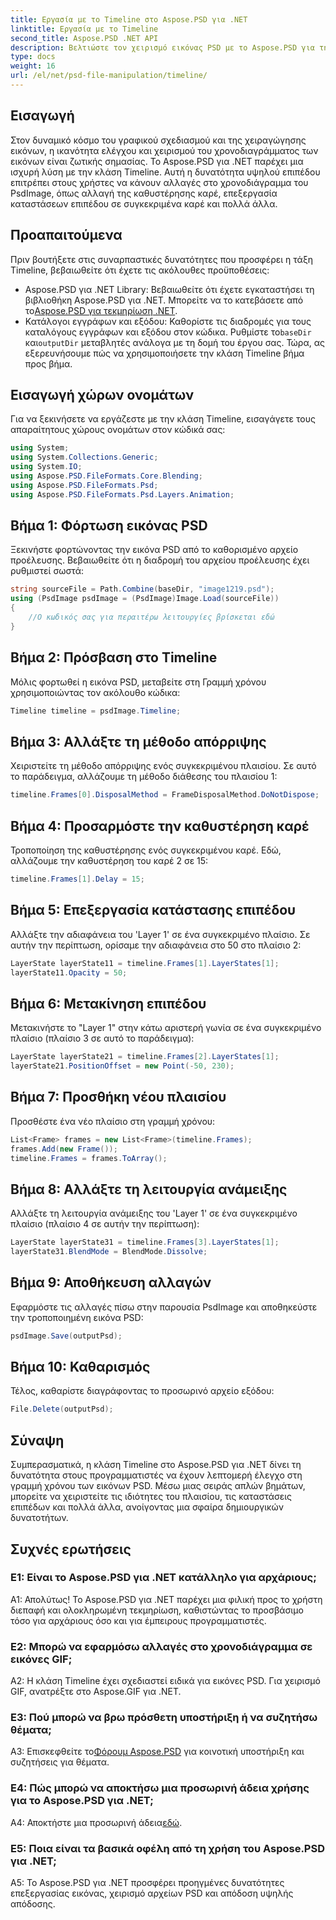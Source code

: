 ```yaml
---
title: Εργασία με το Timeline στο Aspose.PSD για .NET
linktitle: Εργασία με το Timeline
second_title: Aspose.PSD .NET API
description: Βελτιώστε τον χειρισμό εικόνας PSD με το Aspose.PSD για την κλάση Timeline .NET. Ελέγξτε τις ιδιότητες του πλαισίου, τις καταστάσεις επιπέδων και απελευθερώστε δημιουργικές δυνατότητες χωρίς κόπο.
type: docs
weight: 16
url: /el/net/psd-file-manipulation/timeline/
---
```

## Εισαγωγή
Στον δυναμικό κόσμο του γραφικού σχεδιασμού και της χειραγώγησης εικόνων, η ικανότητα ελέγχου και χειρισμού του χρονοδιαγράμματος των εικόνων είναι ζωτικής σημασίας. Το Aspose.PSD για .NET παρέχει μια ισχυρή λύση με την κλάση Timeline. Αυτή η δυνατότητα υψηλού επιπέδου επιτρέπει στους χρήστες να κάνουν αλλαγές στο χρονοδιάγραμμα του PsdImage, όπως αλλαγή της καθυστέρησης καρέ, επεξεργασία καταστάσεων επιπέδου σε συγκεκριμένα καρέ και πολλά άλλα.
## Προαπαιτούμενα
Πριν βουτήξετε στις συναρπαστικές δυνατότητες που προσφέρει η τάξη Timeline, βεβαιωθείτε ότι έχετε τις ακόλουθες προϋποθέσεις:
-  Aspose.PSD για .NET Library: Βεβαιωθείτε ότι έχετε εγκαταστήσει τη βιβλιοθήκη Aspose.PSD για .NET. Μπορείτε να το κατεβάσετε από το[Aspose.PSD για τεκμηρίωση .NET](https://reference.aspose.com/psd/net/).
-  Κατάλογοι εγγράφων και εξόδου: Καθορίστε τις διαδρομές για τους καταλόγους εγγράφων και εξόδου στον κώδικα. Ρυθμίστε το`baseDir` και`outputDir` μεταβλητές ανάλογα με τη δομή του έργου σας.
Τώρα, ας εξερευνήσουμε πώς να χρησιμοποιήσετε την κλάση Timeline βήμα προς βήμα.
## Εισαγωγή χώρων ονομάτων
Για να ξεκινήσετε να εργάζεστε με την κλάση Timeline, εισαγάγετε τους απαραίτητους χώρους ονομάτων στον κώδικά σας:
```csharp
using System;
using System.Collections.Generic;
using System.IO;
using Aspose.PSD.FileFormats.Core.Blending;
using Aspose.PSD.FileFormats.Psd;
using Aspose.PSD.FileFormats.Psd.Layers.Animation;
```
## Βήμα 1: Φόρτωση εικόνας PSD
Ξεκινήστε φορτώνοντας την εικόνα PSD από το καθορισμένο αρχείο προέλευσης. Βεβαιωθείτε ότι η διαδρομή του αρχείου προέλευσης έχει ρυθμιστεί σωστά:
```csharp
string sourceFile = Path.Combine(baseDir, "image1219.psd");
using (PsdImage psdImage = (PsdImage)Image.Load(sourceFile))
{
    //Ο κωδικός σας για περαιτέρω λειτουργίες βρίσκεται εδώ
}
```
## Βήμα 2: Πρόσβαση στο Timeline
Μόλις φορτωθεί η εικόνα PSD, μεταβείτε στη Γραμμή χρόνου χρησιμοποιώντας τον ακόλουθο κώδικα:
```csharp
Timeline timeline = psdImage.Timeline;
```
## Βήμα 3: Αλλάξτε τη μέθοδο απόρριψης
Χειριστείτε τη μέθοδο απόρριψης ενός συγκεκριμένου πλαισίου. Σε αυτό το παράδειγμα, αλλάζουμε τη μέθοδο διάθεσης του πλαισίου 1:
```csharp
timeline.Frames[0].DisposalMethod = FrameDisposalMethod.DoNotDispose;
```
## Βήμα 4: Προσαρμόστε την καθυστέρηση καρέ
Τροποποίηση της καθυστέρησης ενός συγκεκριμένου καρέ. Εδώ, αλλάζουμε την καθυστέρηση του καρέ 2 σε 15:
```csharp
timeline.Frames[1].Delay = 15;
```
## Βήμα 5: Επεξεργασία κατάστασης επιπέδου
Αλλάξτε την αδιαφάνεια του 'Layer 1' σε ένα συγκεκριμένο πλαίσιο. Σε αυτήν την περίπτωση, ορίσαμε την αδιαφάνεια στο 50 στο πλαίσιο 2:
```csharp
LayerState layerState11 = timeline.Frames[1].LayerStates[1];
layerState11.Opacity = 50;
```
## Βήμα 6: Μετακίνηση επιπέδου
Μετακινήστε το "Layer 1" στην κάτω αριστερή γωνία σε ένα συγκεκριμένο πλαίσιο (πλαίσιο 3 σε αυτό το παράδειγμα):
```csharp
LayerState layerState21 = timeline.Frames[2].LayerStates[1];
layerState21.PositionOffset = new Point(-50, 230);
```
## Βήμα 7: Προσθήκη νέου πλαισίου
Προσθέστε ένα νέο πλαίσιο στη γραμμή χρόνου:
```csharp
List<Frame> frames = new List<Frame>(timeline.Frames);
frames.Add(new Frame());
timeline.Frames = frames.ToArray();
```
## Βήμα 8: Αλλάξτε τη λειτουργία ανάμειξης
Αλλάξτε τη λειτουργία ανάμειξης του 'Layer 1' σε ένα συγκεκριμένο πλαίσιο (πλαίσιο 4 σε αυτήν την περίπτωση):
```csharp
LayerState layerState31 = timeline.Frames[3].LayerStates[1];
layerState31.BlendMode = BlendMode.Dissolve;
```
## Βήμα 9: Αποθήκευση αλλαγών
Εφαρμόστε τις αλλαγές πίσω στην παρουσία PsdImage και αποθηκεύστε την τροποποιημένη εικόνα PSD:
```csharp
psdImage.Save(outputPsd);
```
## Βήμα 10: Καθαρισμός
Τέλος, καθαρίστε διαγράφοντας το προσωρινό αρχείο εξόδου:
```csharp
File.Delete(outputPsd);
```
## Σύναψη

Συμπερασματικά, η κλάση Timeline στο Aspose.PSD για .NET δίνει τη δυνατότητα στους προγραμματιστές να έχουν λεπτομερή έλεγχο στη γραμμή χρόνου των εικόνων PSD. Μέσω μιας σειράς απλών βημάτων, μπορείτε να χειριστείτε τις ιδιότητες του πλαισίου, τις καταστάσεις επιπέδων και πολλά άλλα, ανοίγοντας μια σφαίρα δημιουργικών δυνατοτήτων.

## Συχνές ερωτήσεις

### Ε1: Είναι το Aspose.PSD για .NET κατάλληλο για αρχάριους;

Α1: Απολύτως! Το Aspose.PSD για .NET παρέχει μια φιλική προς το χρήστη διεπαφή και ολοκληρωμένη τεκμηρίωση, καθιστώντας το προσβάσιμο τόσο για αρχάριους όσο και για έμπειρους προγραμματιστές.

### Ε2: Μπορώ να εφαρμόσω αλλαγές στο χρονοδιάγραμμα σε εικόνες GIF;

A2: Η κλάση Timeline έχει σχεδιαστεί ειδικά για εικόνες PSD. Για χειρισμό GIF, ανατρέξτε στο Aspose.GIF για .NET.

### Ε3: Πού μπορώ να βρω πρόσθετη υποστήριξη ή να συζητήσω θέματα;

 A3: Επισκεφθείτε το[Φόρουμ Aspose.PSD](https://forum.aspose.com/c/psd/34) για κοινοτική υποστήριξη και συζητήσεις για θέματα.

### Ε4: Πώς μπορώ να αποκτήσω μια προσωρινή άδεια χρήσης για το Aspose.PSD για .NET;

 A4: Αποκτήστε μια προσωρινή άδεια[εδώ](https://purchase.aspose.com/temporary-license/).

### Ε5: Ποια είναι τα βασικά οφέλη από τη χρήση του Aspose.PSD για .NET;

A5: Το Aspose.PSD για .NET προσφέρει προηγμένες δυνατότητες επεξεργασίας εικόνας, χειρισμό αρχείων PSD και απόδοση υψηλής απόδοσης.